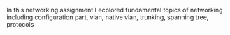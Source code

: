 In this networking assignment I ecplored fundamental topics of networking including configuration part, vlan, native vlan, trunking, spanning tree, protocols

